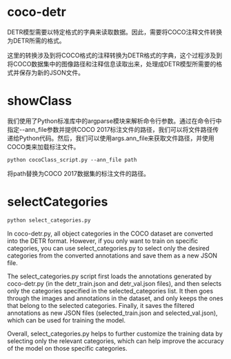 coco-detr
======
DETR模型需要以特定格式的字典来读取数据。因此，需要将COCO注释文件转换为DETR所需的格式。

这里的转换涉及到将COCO格式的注释转换为DETR格式的字典，这个过程涉及到将COCO数据集中的图像路径和注释信息读取出来，处理成DETR模型所需要的格式并保存为新的JSON文件。

showClass
======
我们使用了Python标准库中的argparse模块来解析命令行参数。通过在命令行中指定--ann_file参数并提供COCO 2017标注文件的路径，我们可以将文件路径传递给Python代码。然后，我们可以使用args.ann_file来获取文件路径，并使用COCO类来加载标注文件。

```
python cocoClass_script.py --ann_file path
```
将path替换为COCO 2017数据集的标注文件的路径。

selectCategories
======
```python
python select_categories.py
```

In coco-detr.py, all object categories in the COCO dataset are converted into the DETR format. However, if you only want to train on specific categories, you can use select_categories.py to select only the desired categories from the converted annotations and save them as a new JSON file.

The select_categories.py script first loads the annotations generated by coco-detr.py (in the detr_train.json and detr_val.json files), and then selects only the categories specified in the selected_categories list. It then goes through the images and annotations in the dataset, and only keeps the ones that belong to the selected categories. Finally, it saves the filtered annotations as new JSON files (selected_train.json and selected_val.json), which can be used for training the model.

Overall, select_categories.py helps to further customize the training data by selecting only the relevant categories, which can help improve the accuracy of the model on those specific categories.